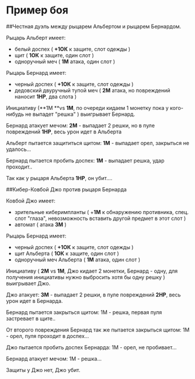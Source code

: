 # Пример боя

##Честная дуэль между рыцарем Альбертом и рыцарем Бернардом.

Рыцарь Альберт имеет:
* белый доспех ( **+1ОК** к защите, слот одежды )
* щит ( **1ОК** к защите, один слот )
* одноручный меч ( **1М** атака, один слот )

Рыцарь Бернард имеет:
* черный доспех ( **+1ОК** к защите, слот одежды )
* дедовский двуручный тупой меч ( **2М** атака, но повреждений наносит **1HP**, два слота )

Инициативу (**1M **vs **1M**, по очереди кидаем 1 монетку пока у кого-нибудь не выпадет "решка" ) выигрывает Бернард.

Бернард атакует мечом: **2M** - выпадает 2 решки, но в пуле повреждений **1HP**, весь урон идет в Альберта

Альберт пытается защититься щитом: **1M** - выпадает орел, закрыться не удалось...

Бернард пытается пробить доспех: **1М** - выпадает решка, удар проходит..

Так как у рыцаря Альберта **1НP**, он убит....

##Кибер-Ковбой Джо против рыцаря Бернарда

Ковбой Джо имеет:
* зрительные киберимпланты ( +**1M** к обнаружению противника, спец. слот "глаза", невозможность вставить другой предмет в этот слот )
* автомат ( атака **3М** )

Рыцарь Бернард имеет:
* черный доспех ( **+1ОК** к защите, слот одежды )
* щит Альберта ( **1ОК** к защите, один слот )
* одноручный меч Альберта ( **1М** атака, один слот )

Инициативу ( **2M** vs **1M**, Джо кидает 2 монетки, Бернард - одну, для получения инициативы нужно выбросить хотя бы одну решку ) выигрывает Джо.

Джо атакует: **3M** - выпадает 2 решки, в пуле повреждений **2HP**, весь урон идет в Бернарда.

Бернард пытается закрыться щитом: 1M - решка, первая пуля застревает в щите.. 

От второго повреждения Бернард так же пытается закрыться щитом: 1М - орел, пуля проходит в доспех...

Джо пытается пробить доспех Бернарда: 1M - орел, не пробивает... 

Бернард атакует мечом: 1М - решка... 

Защиты у Джо нет, Джо убит.

